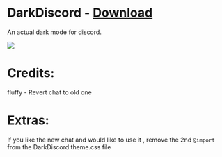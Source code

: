 # DarkDiscord - [Download](https://betterdiscord.net/ghdl/?url=https://github.com/morhex/dark-discord/blob/master/DarkDiscord.theme.css)
An actual dark mode for discord.

<img src="https://i.imgur.com/XjXTKPL.png"/>

# Credits:
fluffy - Revert chat to old one

# Extras:
If you like the new chat and would like to use it , remove the 2nd `@import` from the DarkDiscord.theme.css file 
